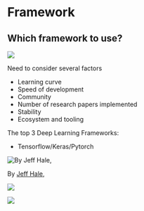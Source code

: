 # Framework

## Which framework to use?

![](https://github.com/ykkimhgu/DLIP_doc/tree/3298e5d2a4b6369e5cef7973dd93eef44ca7addf/images/image%20%28213%29.png)

Need to consider several factors

* Learning curve
* Speed of development 
* Community 
* Number of research papers implemented 
* Stability 
* Ecosystem and tooling

The top 3 Deep Learning Frameworks:

* Tensorflow/Keras/Pytorch

![By&#xA0;Jeff Hale,](https://github.com/ykkimhgu/DLIP_doc/tree/3298e5d2a4b6369e5cef7973dd93eef44ca7addf/images/image%20%28112%29.png)

By [Jeff Hale](https://www.linkedin.com/in/jeff-hale-99a7877/),

![](https://github.com/ykkimhgu/DLIP_doc/tree/3298e5d2a4b6369e5cef7973dd93eef44ca7addf/images/image%20%28132%29.png)

![](https://github.com/ykkimhgu/DLIP_doc/tree/3298e5d2a4b6369e5cef7973dd93eef44ca7addf/images/image%20%28121%29.png)

